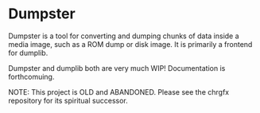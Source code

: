 Dumpster
========
Dumpster is a tool for converting and dumping chunks of data inside a media image, such as a ROM dump or disk image. It is primarily a frontend for dumplib.

Dumpster and dumplib both are very much WIP! Documentation is forthcomuing.

NOTE: This project is OLD and ABANDONED. Please see the chrgfx repository for its spiritual successor.
